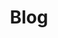 ---
layout: list
title: Blog
slug: blog
menu: true
order: 1
# description: >
#     my personal blog.
---